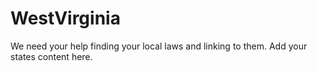 # WestVirginia

We need your help finding your local laws and linking to them. Add your states content here.